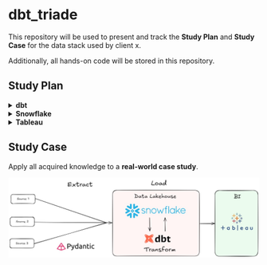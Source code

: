 # dbt_triade

This repository will be used to present and track the **Study Plan** and **Study Case** for the data stack used by client x.

Additionally, all hands-on code will be stored in this repository.

## Study Plan

<details>
<summary><strong>dbt</strong></summary>

### Goal

- Prepare for **dbt Analytics Engineering Certification,** and and deepen knowledge of dbt concepts and tools.

### Timeline

- Duration: 3 to 4 weeks
- Dedication: 10 to 12 hours per week
- Theoretical study and hands-on projects

### Study Materials

- **Book:** _Analytics Engineering With SQL And DBT_
- **Video Course:** _dbt Course_ <https://learn.getdbt.com>
- **Resources:* _dbt Labs Tests and guides_

### Study Tracking

- [ ]  Chapter 1: xxxx

(link to git repo, if applicable)

- [ ]  Chapter 2: xxx

(link to git repo, if applicable)

</details>

<details>
<summary><strong>Snowflake</strong></summary>

Ipson Lorem

</details>

<details>

<summary><strong>Tableau</strong></summary>

Ipson Lorem

</details>

## Study Case

Apply all acquired knowledge to a **real-world case study**.

![alt text](study_case_draw.jpg)